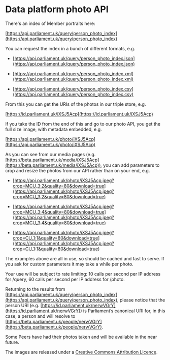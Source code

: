 # Data platform photo API

There's an index of Member portraits here:

[https://api.parliament.uk/query/person_photo_index](https://api.parliament.uk/query/person_photo_index)

You can request the index in a bunch of different formats, e.g.

* [https://api.parliament.uk/query/person_photo_index.json](https://api.parliament.uk/query/person_photo_index.json)

* [https://api.parliament.uk/query/person_photo_index.xml](https://api.parliament.uk/query/person_photo_index.xml)

* [https://api.parliament.uk/query/person_photo_index.csv](https://api.parliament.uk/query/person_photo_index.csv)

From this you can get the URIs of the photos in our triple store, e.g. 

[https://id.parliament.uk/iXSJ5Acp](https://id.parliament.uk/iXSJ5Acp)

If you take the ID from the end of this and go to our photo API, you get the full size image, with metadata embedded,
e.g.

[https://api.parliament.uk/photo/iXSJ5Acp](https://api.parliament.uk/photo/iXSJ5Acp)

As you can see from our media pages (e.g. [https://beta.parliament.uk/media/iXSJ5Acp](https://beta.parliament.uk/media/iXSJ5Acp)), you can add parameters to crop and resize the photos from our API rather than on your end, e.g.

* [https://api.parliament.uk/photo/iXSJ5Acp.jpeg?crop=MCU_3:2&quality=80&download=true](https://api.parliament.uk/photo/iXSJ5Acp.jpeg?crop=MCU_3:2&quality=80&download=true)

* [https://api.parliament.uk/photo/iXSJ5Acp.jpeg?crop=MCU_3:4&quality=80&download=true](https://api.parliament.uk/photo/iXSJ5Acp.jpeg?crop=MCU_3:4&quality=80&download=true)

* [https://api.parliament.uk/photo/iXSJ5Acp.jpeg?crop=CU_1:1&quality=80&download=true](https://api.parliament.uk/photo/iXSJ5Acp.jpeg?crop=CU_1:1&quality=80&download=true)

The examples above are all in use, so should be cached and fast to serve. If you ask for custom parameters it may take a while per photo.

Your use will be subject to rate limiting: 10 calls per second per IP address for /query, 60 calls per second per IP address for /photo.

Returning to the results from [https://api.parliament.uk/query/person_photo_index](https://api.parliament.uk/query/person_photo_index), please notice that the person URI (e.g. [https://id.parliament.uk/nerwVGrY](https://id.parliament.uk/nerwVGrY)) is Parliament’s canonical URI for, in this case, a person and will resolve to [https://beta.parliament.uk/people/nerwVGrY](https://beta.parliament.uk/people/nerwVGrY). 

Some Peers have had their photos taken and will be available in the near future.

The images are released under a [Creative Commons Attribution Licence](https://creativecommons.org/licenses/by/3.0/).